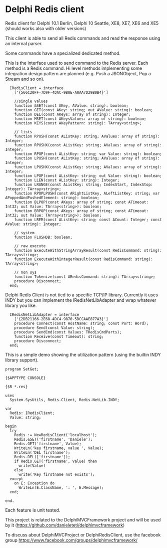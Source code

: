Delphi Redis client
=================

Redis client for Delphi 10.1 Berlin, Delphi 10 Seattle, XE8, XE7, XE6 and XE5 (should works also with older versions)


This client is able to send all Redis commands and read the response using an internal parser. 

Some commands have a specialized dedicated method.

This is the  interface used to send command to the Redis server. Each method is a Redis command. Hi level methods implementing some integration design pattern are planned (e.g. Push a JSONObject, Pop a Stream and so on).

```Delphi
  IRedisClient = interface
    ['{566C20FF-7D9F-4DAC-9B0E-A8AA7D29B0B4}']
    
    //single values
    function &SET(const AKey, AValue: string): boolean;
    function GET(const AKey: string; out AValue: string): boolean;
    function DEL(const AKeys: array of string): Integer;
    function MSET(const AKeysValues: array of string): boolean;
    function KEYS(const AKeyPattern: string): TArray<string>;
   
    // lists
    function RPUSH(const AListKey: string; AValues: array of string): Integer;
    function RPUSHX(const AListKey: string; AValues: array of string): Integer;
    function RPOP(const AListKey: string; var Value: string): boolean;
    function LPUSH(const AListKey: string; AValues: array of string): Integer;
    function LPUSHX(const AListKey: string; AValues: array of string): Integer;
    function LPOP(const AListKey: string; out Value: string): boolean;
    function LLEN(const AListKey: string): Integer;
    function LRANGE(const AListKey: string; IndexStart, IndexStop: Integer): TArray<string>;
    function RPOPLPUSH(const ARightListKey, ALeftListKey: string; var APoppedAndPushedElement: string): boolean;
    function BLPOP(const AKeys: array of string; const ATimeout: Int32; out Value: TArray<string>): boolean;
    function BRPOP(const AKeys: array of string; const ATimeout: Int32; out Value: TArray<string>): boolean;
    function LREM(const AListKey: string; const ACount: Integer; const AValue: string): Integer;

    // system
    function FLUSHDB: boolean;

    // raw execute
    function ExecuteWithStringArrayResult(const RedisCommand: string): TArray<string>;
    function ExecuteWithIntegerResult(const RedisCommand: string): TArray<string>;
    
    // non sys
    function Tokenize(const ARedisCommand: string): TArray<string>;
    procedure Disconnect;
  end;
```

Delphi Redis Client is not tied to a specific TCP/IP library. Currently it uses INDY but you can implement the IRedisNetLibAdapter and wrap whatever library you like.


```Delphi
  IRedisNetLibAdapter = interface
    ['{2DB21166-2E68-4DC4-9870-5DCCAAE877A3}']
    procedure Connect(const HostName: string; const Port: Word);
    procedure Send(const Value: string);
    procedure SendCmd(const Values: TRedisCmdParts);
    function Receive(const Timeout): string;
    procedure Disconnect;
  end;
```


This is a simple demo showing the utilization pattern (using the builtin INDY library support).

```Delphi
program SetGet;

{$APPTYPE CONSOLE}

{$R *.res}

uses
  System.SysUtils, Redis.Client, Redis.NetLib.INDY;

var
  Redis: IRedisClient;
  Value: string;

begin
  try
    Redis := NewRedisClient('localhost');
    Redis.&SET('firstname', 'Daniele');
    Redis.GET('firstname', Value);
    WriteLn('key firstname, value ', Value);
    WriteLn('DEL firstname');
    Redis.DEL(['firstname']);
    if Redis.GET('firstname', Value) then
      write(Value)
    else
      write('Key firstname not exists');
  except
    on E: Exception do
      WriteLn(E.ClassName, ': ', E.Message);
  end;

end.
```


Each feature is unit tested.

This project is related to the DelphiMVCFramework project and will be used by it (https://github.com/danieleteti/delphimvcframework)

To discuss about DelphiMVCProject or DelphiRedisClient, use the facebook group https://www.facebook.com/groups/delphimvcframework/

